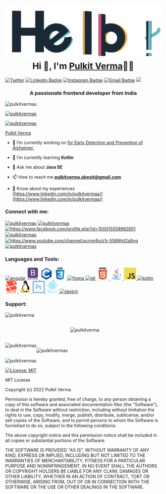 <h1 align="center"> <img src="https://github.com/dheerajkotwani/dheerajkotwani/blob/master/hello.gif" alt="hello-gif"> <br >Hi 👋, I'm <a href="https://www.linkedin.com/in/pulkitvermas/">Pulkit Verma</a>👨‍💻</h1>
<!-- # Pulkit Verma 👨‍💻 -->

[![Twitter](https://img.shields.io/twitter/url/https/twitter.com/iampulkitverma.svg?style=social&label=Follow%20%40pulkitverma)](https://twitter.com/iampulkitverma)
[![Linkedin Badge](https://img.shields.io/badge/pulkitverma-30302f?style=flat&logo=linkedin)](https://www.linkedin.com/in/pulkitvermas/)
[![Instagram Badge](https://img.shields.io/badge/pulkitverma-30302f?style=flat&logo=instagram)](https://www.instagram.com/pulkitvermas/)
[![Gmail Badge](https://img.shields.io/badge/pulkitverma.abesit@gmail.com-30302f?style=flat&logo=Gmail&logoColor=white)](mailto:pulkitverma.abesit@gmail.com)
![](https://visitor-badge.glitch.me/badge?page_id=pulkitvermas.pulkitvermas) 

<h3 align="center">A passionate frontend developer from India</h3>

<p align="left"> <img src="https://komarev.com/ghpvc/?username=pulkitvermas&label=Profile%20views&color=0e75b6&style=flat" alt="pulkitvermas" /> </p>

<p align="left"> <a href="https://github.com/ryo-ma/github-profile-trophy"><img src="https://github-profile-trophy.vercel.app/?username=pulkitvermas" alt="pulkitvermas" /></a> </p>

<p align="left"> <a href="https://twitter.com/pulkitvermas" target="blank"><img src="https://img.shields.io/twitter/follow/pulkitvermas?logo=twitter&style=for-the-badge" alt="pulkitvermas" /></a> </p>

<div class="badge-base LI-profile-badge" data-locale="en_US" data-size="large" data-theme="light" data-type="HORIZONTAL" data-vanity="pulkitvermass" data-version="v1"><a class="badge-base__link LI-simple-link" href="https://in.linkedin.com/in/pulkitvermass?trk=profile-badge">Pulkit Verma</a></div>
              

- 🔭 I’m currently working on [for Early Detection and Prevention of Alzheimer.](https://earlaz.000webhostapp.com/)

- 🌱 I’m currently learning **Kotlin**

- 💬 Ask me about **Java SE**

- 📫 How to reach me **pulkitverma.abesit@gmail.com**

- 📄 Know about my experiences [https://www.linkedin.com/in/pulkitvermaa/](https://www.linkedin.com/in/pulkitvermaa/)

<h3 align="left">Connect with me:</h3>
<p align="left">
<a href="https://twitter.com/pulkitvermas" target="blank"><img align="center" src="https://raw.githubusercontent.com/rahuldkjain/github-profile-readme-generator/master/src/images/icons/Social/twitter.svg" alt="pulkitvermas" height="30" width="40" /></a>
<a href="https://www.linkedin.com/in/pulkitvermaa/" target="blank"><img align="center" src="https://raw.githubusercontent.com/rahuldkjain/github-profile-readme-generator/master/src/images/icons/Social/linked-in-alt.svg" alt="pulkitvermaa" height="30" width="40" /></a>
<a href="https://www.facebook.com/profile.php?id=100015558992651" target="blank"><img align="center" src="https://raw.githubusercontent.com/rahuldkjain/github-profile-readme-generator/master/src/images/icons/Social/facebook.svg" alt="https://www.facebook.com/profile.php?id=100015558992651" height="30" width="40" /></a>
<a href="https://www.instagram.com/pulkitvermas/" target="blank"><img align="center" src="https://raw.githubusercontent.com/rahuldkjain/github-profile-readme-generator/master/src/images/icons/Social/instagram.svg" alt="pulkitvermas" height="30" width="40" /></a>
<a href="https://www.youtube.com/channel/UCrNM9uJZ1R-5589hit2a9Vg" target="blank"><img align="center" src="https://raw.githubusercontent.com/rahuldkjain/github-profile-readme-generator/master/src/images/icons/Social/youtube.svg" alt="https://www.youtube.com/channel/ucrnm9ujz1r-5589hit2a9vg" height="30" width="40" /></a>
<a href="https://www.hackerrank.com/pulkitvermas" target="blank"><img align="center" src="https://raw.githubusercontent.com/rahuldkjain/github-profile-readme-generator/master/src/images/icons/Social/hackerrank.svg" alt="pulkitvermas" height="30" width="40" /></a>
</p>

<h3 align="left">Languages and Tools:</h3>
<p align="left"> <a href="https://angular.io" target="_blank"> <img src="https://angular.io/assets/images/logos/angular/angular.svg" alt="angular" width="40" height="40"/> </a> <a href="https://getbootstrap.com" target="_blank"> <img src="https://raw.githubusercontent.com/devicons/devicon/master/icons/bootstrap/bootstrap-plain-wordmark.svg" alt="bootstrap" width="40" height="40"/> </a> <a href="https://www.cprogramming.com/" target="_blank"> <img src="https://raw.githubusercontent.com/devicons/devicon/master/icons/c/c-original.svg" alt="c" width="40" height="40"/> </a> <a href="https://www.w3schools.com/css/" target="_blank"> <img src="https://raw.githubusercontent.com/devicons/devicon/master/icons/css3/css3-original-wordmark.svg" alt="css3" width="40" height="40"/> </a> <a href="https://www.figma.com/" target="_blank"> <img src="https://www.vectorlogo.zone/logos/figma/figma-icon.svg" alt="figma" width="40" height="40"/> </a> <a href="https://git-scm.com/" target="_blank"> <img src="https://www.vectorlogo.zone/logos/git-scm/git-scm-icon.svg" alt="git" width="40" height="40"/> </a> <a href="https://www.w3.org/html/" target="_blank"> <img src="https://raw.githubusercontent.com/devicons/devicon/master/icons/html5/html5-original-wordmark.svg" alt="html5" width="40" height="40"/> </a> <a href="https://www.java.com" target="_blank"> <img src="https://raw.githubusercontent.com/devicons/devicon/master/icons/java/java-original.svg" alt="java" width="40" height="40"/> </a> <a href="https://developer.mozilla.org/en-US/docs/Web/JavaScript" target="_blank"> <img src="https://raw.githubusercontent.com/devicons/devicon/master/icons/javascript/javascript-original.svg" alt="javascript" width="40" height="40"/> </a> <a href="https://kotlinlang.org" target="_blank"> <img src="https://www.vectorlogo.zone/logos/kotlinlang/kotlinlang-icon.svg" alt="kotlin" width="40" height="40"/> </a> <a href="https://laravel.com/" target="_blank"> <img src="https://raw.githubusercontent.com/devicons/devicon/master/icons/laravel/laravel-plain-wordmark.svg" alt="laravel" width="40" height="40"/> </a> <a href="https://www.linux.org/" target="_blank"> <img src="https://raw.githubusercontent.com/devicons/devicon/master/icons/linux/linux-original.svg" alt="linux" width="40" height="40"/> </a> <a href="https://www.photoshop.com/en" target="_blank"> <img src="https://raw.githubusercontent.com/devicons/devicon/master/icons/photoshop/photoshop-line.svg" alt="photoshop" width="40" height="40"/> </a> <a href="https://reactjs.org/" target="_blank"> <img src="https://raw.githubusercontent.com/devicons/devicon/master/icons/react/react-original-wordmark.svg" alt="react" width="40" height="40"/> </a> <a href="https://www.sketch.com/" target="_blank"> <img src="https://www.vectorlogo.zone/logos/sketchapp/sketchapp-icon.svg" alt="sketch" width="40" height="40"/> </a> </p>

<h3 align="left">Support:</h3>
<p><a href="https://www.buymeacoffee.com/pulkitverma "> <img align="left" src="https://cdn.buymeacoffee.com/buttons/v2/default-yellow.png" height="50" width="210" alt="pulkitverma " /></a></p><br><br>
<p><a href="https://www.paypal.com/paypalme/realpulkitverma?locale.x=en_GB"> <img align="left" src="https://cdn.buymeacoffee.com/buttons/v2/default-blue.png" height="50" width="210" alt="pulkitverma " /></a></p><br><br>

<p><img align="left" src="https://github-readme-stats.vercel.app/api/top-langs?username=pulkitvermas&show_icons=true&locale=en&layout=compact" alt="pulkitvermas" /></p>

<p>&nbsp;<img align="center" src="https://github-readme-stats.vercel.app/api?username=pulkitvermas&show_icons=true&locale=en" alt="pulkitvermas" /></p>

<p><img align="center" src="https://github-readme-streak-stats.herokuapp.com/?user=pulkitvermas&" alt="pulkitvermas" /></p>


<!-- ------------------------------------- -->

[![License: MIT](https://img.shields.io/badge/License-MIT-yellow.svg)](https://opensource.org/licenses/MIT)

MIT License

Copyright (c) 2022 Pulkit Verma 

Permission is hereby granted, free of charge, to any person obtaining a copy
of this software and associated documentation files (the "Software"), to deal
in the Software without restriction, including without limitation the rights
to use, copy, modify, merge, publish, distribute, sublicense, and/or sell
copies of the Software, and to permit persons to whom the Software is
furnished to do so, subject to the following conditions:

The above copyright notice and this permission notice shall be included in all
copies or substantial portions of the Software.

THE SOFTWARE IS PROVIDED "AS IS", WITHOUT WARRANTY OF ANY KIND, EXPRESS OR
IMPLIED, INCLUDING BUT NOT LIMITED TO THE WARRANTIES OF MERCHANTABILITY,
FITNESS FOR A PARTICULAR PURPOSE AND NONINFRINGEMENT. IN NO EVENT SHALL THE
AUTHORS OR COPYRIGHT HOLDERS BE LIABLE FOR ANY CLAIM, DAMAGES OR OTHER
LIABILITY, WHETHER IN AN ACTION OF CONTRACT, TORT OR OTHERWISE, ARISING FROM,
OUT OF OR IN CONNECTION WITH THE SOFTWARE OR THE USE OR OTHER DEALINGS IN THE
SOFTWARE.

